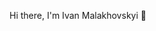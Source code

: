  Hi there, I'm Ivan Malakhovskyi 👋

<!--

**Ivan-Malakhovskyi/Ivan-Malakhovskyi** is a ✨ _special_ ✨ repository because its `README.md` (this file) appears on your GitHub profile.

Every day, I make it a point to learn something new. Whether it's a new skill, a new language, or just some trivia, I believe that learning something new every day keeps me sharp and engaged with the world around me. 
Here are some ideas to get you started:

- 🔭 I’m currently working on ...
- 🌱 I’m currently learning ...
- 👯 I’m looking to collaborate on ...
- 🤔 I’m looking for help with ...
- 💬 Ask me about ...
- 📫 How to reach me: ...
- 😄 Pronouns: ...
- ⚡ Fun fact: ...

-->
